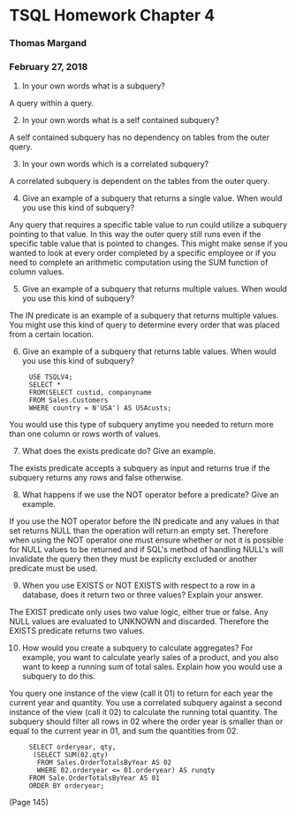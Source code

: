 # TSQL Homework Chapter 4
### Thomas Margand
### February 27, 2018

1. In your own words what is a subquery?

A query within a query.

2. In your own words what is a self contained subquery?

A self contained subquery has no dependency on tables from the outer query.

3. In your own words which is a correlated subquery?

A correlated subquery is dependent on the tables from the outer query.

4. Give an example of a subquery that returns a single value. When would you use this kind of subquery?

Any query that requires a specific table value to run could utilize a subquery pointing to that value.  In this way the outer query still runs even if the specific table value that is pointed to changes.  This might make sense if you wanted to look at every order completed by a specific employee or if you need to complete an arithmetic computation using the SUM function of column values.

5. Give an example of a subquery that returns multiple values. When would you use this kind of subquery?

The IN predicate is an example of a subquery that returns multiple values.  You might use this kind of query to determine every order that was placed from a certain location.

6. Give an example of a subquery that returns table values. When would you use this kind of subquery?

```
     USE TSQLV4;
     SELECT *
     FROM(SELECT custid, companyname
     FROM Sales.Customers
     WHERE country = N'USA') AS USAcusts;
```

You would use this type of subquery anytime you needed to return more than one column or rows worth of values.

7. What does the exists predicate do? Give an example.

The exists predicate accepts a subquery as input and returns true if the subquery returns any rows and false otherwise.

8. What happens if we use the NOT operator before a predicate? Give an example.

If you use the NOT operator before the IN predicate and any values in that set returns NULL than the operation will return an empty set.  Therefore when using the NOT operator one must ensure whether or not it is possible for NULL values to be returned and if SQL's method of handling NULL's will invalidate the query then they must be explicity excluded or another predicate must be used.   

9. When you use EXISTS or NOT EXISTS with respect to a row in a database, does it return two or three values? Explain your answer.

The EXIST predicate only uses two value logic, either true or false.  Any NULL values are evaluated to UNKNOWN and discarded.  Therefore the EXISTS predicate returns two values.  

10. How would you create a subquery to calculate aggregates? For example, you want to calculate yearly sales of a product, and you also want to keep a running sum of total sales. Explain how you would use a subquery to do this.

You query one instance of the view (call it 01) to return for each year the current year and quantity. You use a correlated subquery against a second instance of the view (call it 02) to calculate the running total quantity. The subquery should filter all rows in 02 where the order year is smaller than or equal to the current year in 01, and sum the quantities from 02.

```
     SELECT orderyear, qty,
      (SELECT SUM(02.qty)
       FROM Sales.OrderTotalsByYear AS 02
       WHERE 02.orderyear <= 01.orderyear) AS runqty
     FROM Sale.OrderTotalsByYear AS 01
     ORDER BY orderyear;

```
(Page 145)
